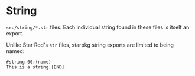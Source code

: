 # String

`src/string/*.str` files. Each individual string found in these files is itself an export.

Unlike Star Rod's `str` files, starpkg string exports are limited to being named:

```str
#string 00:(name)
This is a string.[END]
```
